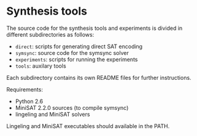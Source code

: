 Synthesis tools
===============

The source code for the synthesis tools and experiments is divided
in different subdirectories as follows:

  - `direct`: scripts for generating direct SAT encoding
  - `symsync`: source code for the symsync solver
  - `experiments`: scripts for running the experiments
  - `tools`: auxilary tools 

Each subdirectory contains its own README files for further instructions.

Requirements:

  - Python 2.6 
  - MiniSAT 2.2.0 sources (to compile symsync)
  - lingeling and MiniSAT solvers

Lingeling and MiniSAT executables should available in the PATH.

